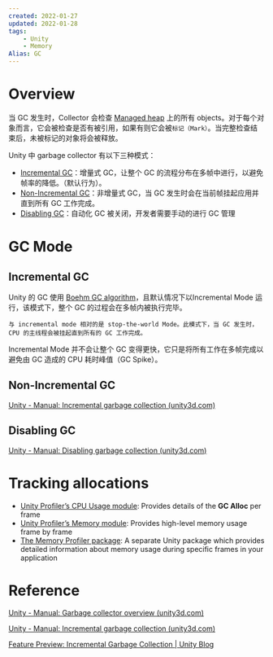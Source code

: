 ```yaml
---
created: 2022-01-27
updated: 2022-01-28
tags:
    - Unity
    - Memory
Alias: GC
---
```


# Overview

当 GC 发生时，Collector 会检查 [Managed heap](Managed%20Memory.md#Managed%20heap%20overview) 上的所有 objects。对于每个对象而言，它会被检查是否有被引用，如果有则它会被`标记（Mark）`。当完整检查结束后，未被标记的对象将会被释放。

Unity 中 garbage collector 有以下三种模式：
- [Incremental GC](#Incremental%20GC)：增量式 GC，让整个 GC 的流程分布在多帧中进行，以避免帧率的降低。（默认行为）。
- [Non-Incremental GC](#Non-Incremental%20GC)：非增量式 GC，当 GC 发生时会在当前帧挂起应用并直到所有 GC 工作完成。
- [Disabling GC](#Disabling%20GC)：自动化 GC 被关闭，开发者需要手动的进行 GC 管理

# GC Mode

## Incremental GC

Unity 的 GC 使用 [Boehm GC algorithm](Boehm%20GC%20algorithm.md)，且默认情况下以Incremental Mode 运行，该模式下，整个 GC 的过程会在多帧内被执行完毕。

```ad-note
与 incremental mode 相对的是 stop-the-world Mode。此模式下，当 GC 发生时，CPU 的主线程会被挂起直到所有的 GC 工作完成。
```

Incremental Mode 并不会让整个 GC 变得更快，它只是将所有工作在多帧完成以避免由 GC 造成的 CPU 耗时峰值（GC Spike）。


## Non-Incremental GC

[Unity - Manual: Incremental garbage collection (unity3d.com)](https://docs.unity3d.com/2022.1/Documentation/Manual/performance-incremental-garbage-collection.html)

## Disabling GC

[Unity - Manual: Disabling garbage collection (unity3d.com)](https://docs.unity3d.com/2022.1/Documentation/Manual/performance-disabling-garbage-collection.html)

# Tracking allocations

-   [Unity Profiler’s CPU Usage module](https://docs.unity3d.com/2022.1/Documentation/Manual/ProfilerCPU.html): Provides details of the **GC Alloc** per frame
-   [Unity Profiler’s Memory module](https://docs.unity3d.com/2022.1/Documentation/Manual/ProfilerMemory.html): Provides high-level memory usage frame by frame
-   [The Memory Profiler package](https://docs.unity3d.com/Packages/com.unity.memoryprofiler@latest): A separate Unity package which provides detailed information about memory usage during specific frames in your application

# Reference

[Unity - Manual: Garbage collector overview (unity3d.com)](https://docs.unity3d.com/2020.3/Documentation/Manual/performance-garbage-collector.html)

[Unity - Manual: Incremental garbage collection (unity3d.com)](https://docs.unity3d.com/2022.1/Documentation/Manual/performance-incremental-garbage-collection.html)

[Feature Preview: Incremental Garbage Collection | Unity Blog](https://blog.unity.com/technology/feature-preview-incremental-garbage-collection)